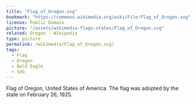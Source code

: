 ```yaml
---
title: "Flag_of_Oregon.svg"
bookmark: "https://commons.wikimedia.org/wiki/File:Flag_of_Oregon.svg"
license: Public Domain
picture: "/assets/wikimedia-flags-states/Flag_of_Oregon.svg"
related: Oregon - Wikipedia
type: picture
permalink: /wikimedia/Flag_of_Oregon.svg/
tags:
  - Flag
  - Oregon
  - Bald Eagle
  - SVG
---
```

Flag of Oregon, United States of America. The flag was adopted by the state on February 26, 1925.